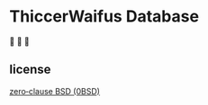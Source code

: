 ThiccerWaifus Database
===

🍖 🍖 🍖

<!-- TODO: Add more information and instructions. -->

license
---

[zero‐clause BSD (0BSD)](license.md)
